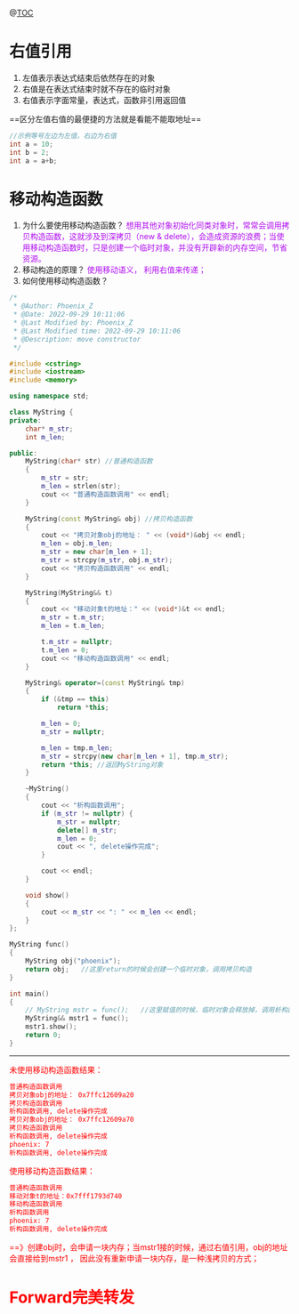 @[TOC](目录)
# 右值引用

 1. 左值表示表达式结束后依然存在的对象 
 2. 右值是在表达式结束时就不存在的临时对象
 3. 右值表示字面常量，表达式，函数非引用返回值

==区分左值右值的最便捷的方法就是看能不能取地址==

```cpp
//示例等号左边为左值，右边为右值
int a = 10;
int b = 2;
int a = a+b;
```

# 移动构造函数
1. 为什么要使用移动构造函数？
<font color = "bulef">想用其他对象初始化同类对象时，常常会调用拷贝构造函数，这就涉及到深拷贝（new & delete），会造成资源的浪费；当使用移动构造函数时，只是创建一个临时对象，并没有开辟新的内存空间，节省资源。</font>
2. 移动构造的原理？
	<font color = "bulef">使用移动语义， 利用右值来传递；</font>
3. 如何使用移动构造函数？

```cpp
/*
 * @Author: Phoenix_Z
 * @Date: 2022-09-29 10:11:06
 * @Last Modified by: Phoenix_Z
 * @Last Modified time: 2022-09-29 10:11:06
 * @Description: move constructor
 */

#include <cstring>
#include <iostream>
#include <memory>

using namespace std;

class MyString {
private:
    char* m_str;
    int m_len;

public:
    MyString(char* str) //普通构造函数
    {
        m_str = str;
        m_len = strlen(str);
        cout << "普通构造函数调用" << endl;
    }

    MyString(const MyString& obj) //拷贝构造函数
    {
        cout << "拷贝对象obj的地址： " << (void*)&obj << endl;
        m_len = obj.m_len;
        m_str = new char[m_len + 1];
        m_str = strcpy(m_str, obj.m_str);
        cout << "拷贝构造函数调用" << endl;
    }

    MyString(MyString&& t)
    {
        cout << "移动对象t的地址：" << (void*)&t << endl;
        m_str = t.m_str;
        m_len = t.m_len;

        t.m_str = nullptr;
        t.m_len = 0;
        cout << "移动构造函数调用" << endl;
    }

    MyString& operator=(const MyString& tmp)
    {
        if (&tmp == this)
            return *this;

        m_len = 0;
        m_str = nullptr;

        m_len = tmp.m_len;
        m_str = strcpy(new char[m_len + 1], tmp.m_str);
        return *this; //返回MyString对象
    }

    ~MyString()
    {
        cout << "析构函数调用";
        if (m_str != nullptr) {
            m_str = nullptr;
            delete[] m_str;
            m_len = 0;
            cout << ", delete操作完成";
        }

        cout << endl;
    }

    void show()
    {
        cout << m_str << ": " << m_len << endl;
    }
};

MyString func()
{
    MyString obj("phoenix");
    return obj;   //这里return的时候会创建一个临时对象，调用拷贝构造
}

int main()
{
    // MyString mstr = func();   //这里赋值的时候，临时对象会释放掉，调用析构函数
    MyString&& mstr1 = func();
    mstr1.show();
    return 0;
}
```
---
<font color ="red">未使用移动构造函数结果：
```bash
普通构造函数调用
拷贝对象obj的地址： 0x7ffc12609a20
拷贝构造函数调用
析构函数调用, delete操作完成
拷贝对象obj的地址： 0x7ffc12609a70
拷贝构造函数调用
析构函数调用, delete操作完成
phoenix: 7
析构函数调用, delete操作完成
```
<font color ="red">使用移动构造函数结果：

```bash
普通构造函数调用
移动对象t的地址：0x7fff1793d740
移动构造函数调用
析构函数调用
phoenix: 7
析构函数调用, delete操作完成
```
==》创建obj时，会申请一块内存；当mstr1接的时候，通过右值引用，obj的地址会直接给到mstr1 ， 因此没有重新申请一块内存，是一种浅拷贝的方式；

# Forward完美转发
